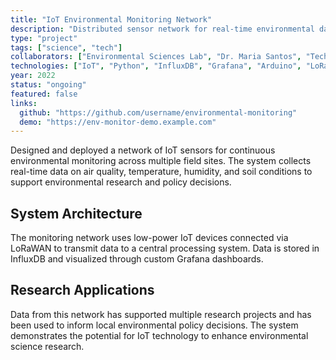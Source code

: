 ```yaml
---
title: "IoT Environmental Monitoring Network"
description: "Distributed sensor network for real-time environmental data collection and analysis"
type: "project"
tags: ["science", "tech"]
collaborators: ["Environmental Sciences Lab", "Dr. Maria Santos", "Tech Development Team"]
technologies: ["IoT", "Python", "InfluxDB", "Grafana", "Arduino", "LoRaWAN"]
year: 2022
status: "ongoing"
featured: false
links:
  github: "https://github.com/username/environmental-monitoring"
  demo: "https://env-monitor-demo.example.com"
---
```


Designed and deployed a network of IoT sensors for continuous environmental monitoring across multiple field sites. The system collects real-time data on air quality, temperature, humidity, and soil conditions to support environmental research and policy decisions.

## System Architecture

The monitoring network uses low-power IoT devices connected via LoRaWAN to transmit data to a central processing system. Data is stored in InfluxDB and visualized through custom Grafana dashboards.

## Research Applications

Data from this network has supported multiple research projects and has been used to inform local environmental policy decisions. The system demonstrates the potential for IoT technology to enhance environmental science research.
